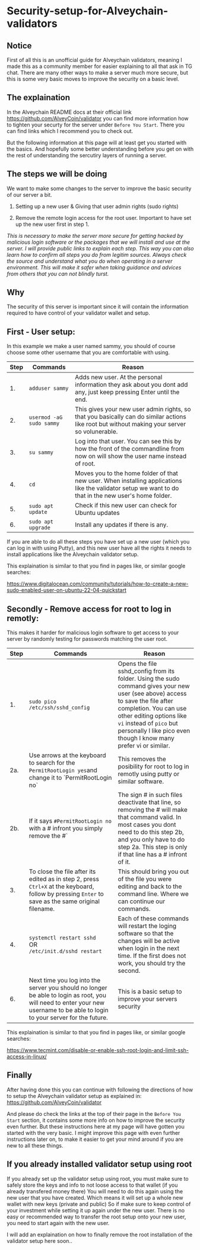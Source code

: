 # Security-setup-for-Alveychain-validators
## Notice
First of all this is an unofficial guide for Alveychain validators, meaning I made this as a community member for easier explaining to all that ask in TG chat.
There are many other ways to make a server much more secure, but this is some very basic moves to improve the security on a basic level.

## The explaination
In the Alveychain README docs at their official link https://github.com/AlveyCoin/validator you can find more information how to tighten your securty for the server under `Before You Start`. 
There you can find links which I recommend you to check out.

But the following information at this page will at least get you started with the basics. And hopefully some better understanding before you get on with the rest of understanding the sercutiry layers of running a server.

## The steps we will be doing
We want to make some changes to the server to improve the basic security of our server a bit.


1. Setting up a new user & Giving that user admin rights (sudo rights)

2. Remove the remote login access for the root user. Important to have set up the new user first in step 1.


<i>
This is necessary to make the server more secure for getting hacked by malicious login software or the packages that we will install and use at the server.
I will provide public links to explain each step.
This way you can also learn how to confirm all steps you do from legitim sources. Always check the source and understand what you do when operating in a server environment.
This will make it safer when taking guidance and advices from others that you can not blindly turst.
</i>

## Why
The security of this server is important since it will contain the information required to have control of your validator wallet and setup.

## First - User setup:
In this example we make a user named sammy, you should of course choose some other username that you are comfortable with using.

| Step | Commands                          | Reason                                                                                                                                                  |
|------|-----------------------------------|---------------------------------------------------------------------------------------------------------------------------------------------------------|
| 1. | `adduser sammy`                     | Adds new user. At the personal information they ask about you dont add any, just keep pressing Enter until the end.                                     |
| 2. | `usermod -aG sudo sammy`            | This gives your new user admin rights, so that you basically can do similar actions like root but without making your server so volunerable.            |
| 3. | `su sammy`                          | Log into that user. You can see this by how the front of the commandline from now on will show the user name instead of root.                           |
| 4. | `cd`                                | Moves you to the home folder of that new user. When installing applications like the validator setup we want to do that in the new user's home folder.  |
| 5. | `sudo apt update`                   | Check if this new user can check for Ubuntu updates                                                                                                     |
| 6. | `sudo apt upgrade`                  | Install any updates if there is any.                            

If you are able to do all these steps you have set up a new user (which you can log in with using Putty), and this new user have all the rights it needs to install applications like the Alveychain validator setup.

This explaination is similar to that you find in pages like, or similar google searches: 

https://www.digitalocean.com/community/tutorials/how-to-create-a-new-sudo-enabled-user-on-ubuntu-22-04-quickstart


## Secondly - Remove access for root to log in remotly:
This makes it harder for malicious login software to get access to your server by randomly testing for passwords matching the user root.

| Step | Commands                          | Reason                                                                                                                                                  |
|------|-----------------------------------|---------------------------------------------------------------------------------------------------------------------------------------------------------|
| 1. | `sudo pico /etc/ssh/sshd_config`                                                                         | Opens the file sshd_config from its folder. Using the sudo command gives your new user (see above) access to save the file after completion. You can use other editing options like `vi` instead of `pico` but personally I like pico even though I know many prefer vi or similar.       |
| 2a.| Use arrows at the keyboard to search for the `PermitRootLogin yes`and change it to ´PermitRootLogin no`  | This removes the posibility for root to log in remotly using putty or similar software.       |
| 2b.| If it says `#PermitRootLogin no` with a # infront you simply remove the #`                                                                         | The sign # in such files deactivate that line, so removing the # will make that command valid. In most cases you dont need to do this step 2b, and you only have to do step 2a. This step is only if that line has a # infront of it. |
| 3. | To close the file after its edited as in step 2, press `Ctrl+X` at the keyboard, follow by pressing `Enter` to save as the same original filename.   | This should bring you out of the file you were editing and back to the command line. Where we can continue our commands. |
| 4. | `systemctl restart sshd` <br> OR <br> `/etc/init.d/sshd restart`                                                   | Each of these commands will restart the loging software so that the changes will be active when login in the next time. If the first does not work, you should try the second. |
| 6. | Next time you log into the server you should no longer be able to login as root, you will need to enter your new username to be able to login to your server for the future.                  | This is a basic setup to improve your servers security        


This explaination is similar to that you find in pages like, or similar google searches: 

https://www.tecmint.com/disable-or-enable-ssh-root-login-and-limit-ssh-access-in-linux/


## Finally 
After having done this you can continue with following the directions of how to setup the Alveychain validator setup as explained in: 
https://github.com/AlveyCoin/validator

And please do check the links at the top of their page in the `Before You Start` section, it contains some more info on how to improve the security even further. 
But these instructions here at my page will have gotten you started with the very basic. I might improve this page with even further instructions later on, to make it easier to get your mind around if you are new to all these things.


## If you already installed validator setup using root
If you already set up the validator setup using root, you must make sure to safely store the keys and info to not loose access to that wallet (if you already transfered money there)
You will need to do this again using the new user that you have created. Which means it will set up a whole new wallet with new keys (private and public)
So if make sure to keep control of your investment while setting it up again under the new user.
There is no easy or recommended way to transfer the root setup onto your new user, you need to start again with the new user.

I will add an explaination on how to finally remove the root installation of the validator setup here soon..
